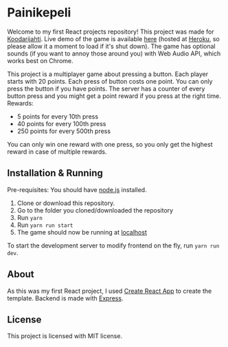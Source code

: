 # Painikepeli

Welcome to my first React projects repository! This project was made for [Koodarijahti](https://koodarijahti.fi/). Live demo of the game is available [here](https://boiling-caverns-01198.herokuapp.com/) (hosted at [Heroku](https://www.heroku.com), so please allow it a moment to load if it's shut down). The game has optional sounds (if you want to annoy those around you) with Web Audio API, which works best on Chrome.

This project is a multiplayer game about pressing a button. Each player starts with 20 points. Each press of button costs one point. You can only press the button if you have points. The server has a counter of every button press and you might get a point reward if you press at the right time.
Rewards:

- 5 points for every 10th press
- 40 points for every 100th press
- 250 points for every 500th press

You can only win one reward with one press, so you only get the highest reward in case of multiple rewards.

## Installation & Running

Pre-requisites: You should have [node.js](https://nodejs.org/en/) installed.

1. Clone or download this repository.
2. Go to the folder you cloned/downloaded the repository
3. Run `yarn`
4. Run `yarn run start`
5. The game should now be running at [localhost](http://localhost:3000)

To start the development server to modify frontend on the fly, run `yarn run dev`.

## About

As this was my first React project, I used [Create React App](https://github.com/facebook/create-react-app) to create the template. Backend is made with [Express](https://expressjs.com/).

## License

This project is licensed with MIT license.
